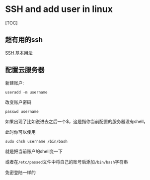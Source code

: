 # SSH and add user in linux

[TOC]

## 超有用的ssh

[SSH 基本用法](https://zhuanlan.zhihu.com/p/21999778?utm_source=qq&utm_medium=social)

## 配置云服务器

新建账户:

`useradd -m username`

改变账户密码

`passwd username`

如果出现了比如说进去之后一个$，这是指你当前配置的服务器没有shell，

此时你可以使用

`sudo chsh username /bin/bash`

就是把当前账户的shell变一下

或者在`/etc/passed`文件中将自己的账号后添加`/bin/bash`字符串

免密登陆一样的

















